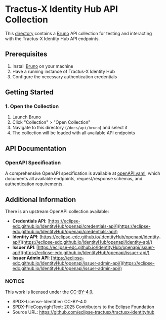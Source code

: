 # Tractus-X Identity Hub API Collection

This [directory](./bruno/Eclipse%20Tractus-X%20Identity%20Hub/) contains a [Bruno](https://www.usebruno.com/) API collection for testing and interacting with the Tractus-X Identity Hub API endpoints.

## Prerequisites

1. Install [Bruno](https://www.usebruno.com/) on your machine
2. Have a running instance of Tractus-X Identity Hub
3. Configure the necessary authentication credentials

## Getting Started

### 1. Open the Collection

1. Launch Bruno
2. Click "Collection" > "Open Collection" 
3. Navigate to this directory (`/docs/api/bruno`) and select it
4. The collection will be loaded with all available API endpoints

## API Documentation

### OpenAPI Specification

A comprehensive OpenAPI specification is available at [openAPI.yaml](openAPI.yaml), which documents all available endpoints, request/response schemas, and authentication requirements.

## Additional Information

There is an upstream OpenAPI collection available:

- **Credentials API**: [https://eclipse-edc.github.io/IdentityHub/openapi/credentials-api/](https://eclipse-edc.github.io/IdentityHub/openapi/credentials-api/)
- **Identity API**: [https://eclipse-edc.github.io/IdentityHub/openapi/identity-api/](https://eclipse-edc.github.io/IdentityHub/openapi/identity-api/)
- **Issuer API**: [https://eclipse-edc.github.io/IdentityHub/openapi/issuer-api/](https://eclipse-edc.github.io/IdentityHub/openapi/issuer-api/)
- **Issuer Admin API**: [https://eclipse-edc.github.io/IdentityHub/openapi/issuer-admin-api/](https://eclipse-edc.github.io/IdentityHub/openapi/issuer-admin-api/)

### NOTICE

This work is licensed under the [CC-BY-4.0](https://creativecommons.org/licenses/by/4.0/legalcode).

- SPDX-License-Identifier: CC-BY-4.0
- SPDX-FileCopyrightText: 2025 Contributors to the Eclipse Foundation
- Source URL: https://github.com/eclipse-tractusx/tractusx-identityhub